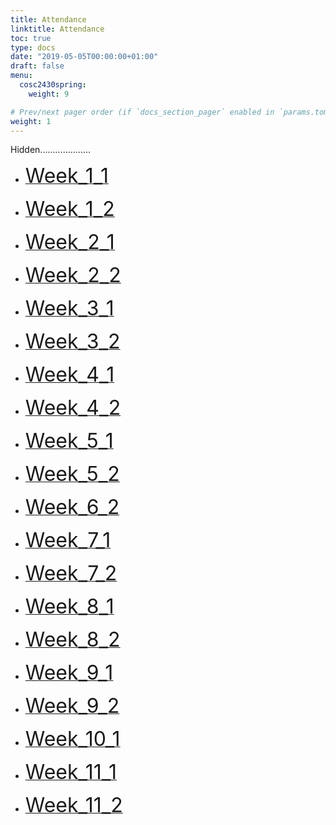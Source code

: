 ```yaml
---
title: Attendance
linktitle: Attendance
toc: true
type: docs
date: "2019-05-05T00:00:00+01:00"
draft: false
menu:
  cosc2430spring:
    weight: 9

# Prev/next pager order (if `docs_section_pager` enabled in `params.toml`)
weight: 1
---
```

Hidden....................


*  [<font size="6"> Week_1_1  </font>](https://forms.gle/LdHsyLiz6Xs4xAvM7)

*  [<font size="6"> Week_1_2  </font>](https://forms.gle/XPSHdKX5uzZKBvUw7) 

*  [<font size="6"> Week_2_1  </font>](https://forms.gle/4J9x3HGa1tPTgXKm9) 

*  [<font size="6"> Week_2_2  </font>](https://forms.gle/9eypUnMW6itNjSi27) 

*  [<font size="6"> Week_3_1  </font>](https://forms.gle/3HZrh3tszoQ9QB5M6)

*  [<font size="6"> Week_3_2  </font>](https://forms.gle/QSt342GehpzyqmsX8)


*  [<font size="6"> Week_4_1  </font>](https://forms.gle/SztGJ2yEuRqtCiVH7)

*  [<font size="6"> Week_4_2  </font>](https://forms.gle/mPRJXotyRaJ2k1ET8)


*  [<font size="6"> Week_5_1  </font>](https://forms.gle/AhsEV9wA6oFjE53c6)

*  [<font size="6"> Week_5_2  </font>](https://forms.gle/HA5U4n1N6uWEko3B9)



*  [<font size="6"> Week_6_2  </font>](https://forms.gle/UvBgyqGRvGntGUf78)


*  [<font size="6"> Week_7_1  </font>](https://forms.gle/FXMhzsaEng9yb2e68)

*  [<font size="6"> Week_7_2  </font>](https://forms.gle/SN16AJCSZkHZomoW6) 

*  [<font size="6"> Week_8_1  </font>](https://forms.gle/z9KsoWfFSRH6ccQu7) 

*  [<font size="6"> Week_8_2  </font>](https://forms.gle/Nc5vQ6Q1KFpWgPiS6) 

*  [<font size="6"> Week_9_1  </font>](https://forms.gle/4PGMuxLWBckbrN3x9)

*  [<font size="6"> Week_9_2  </font>](https://forms.gle/VeFjPRaxb5KGQjTJA)


*  [<font size="6"> Week_10_1  </font>](https://forms.gle/A8goVU5EAgPMXHs28)



*  [<font size="6"> Week_11_1  </font>](https://forms.gle/JmaTCReGvL37jnQL9)

*  [<font size="6"> Week_11_2  </font>](https://forms.gle/HA5U4n1N6uWEko3B9)





<!-- 

-->




